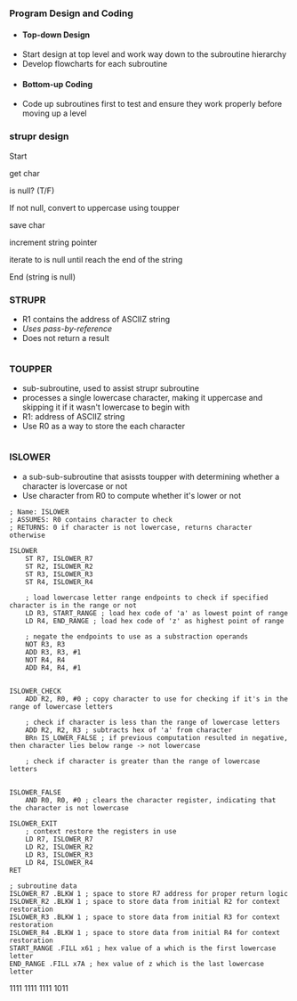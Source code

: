 ### Program Design and Coding
- #### Top-down Design
- Start design at top level and work way down to the subroutine hierarchy
- Develop flowcharts for each subroutine
- #### Bottom-up Coding
- Code up subroutines first to test and ensure they work properly before moving up a level

### strupr design
Start

get char

is null? (T/F)

If not null, convert to uppercase using toupper

save char

increment string pointer

iterate to is null until reach the end of the string

End (string is null)

### STRUPR
- R1 contains the address of ASCIIZ string
- *Uses pass-by-reference*
- Does not return a result
```asm

```

### TOUPPER
- sub-subroutine, used to assist strupr subroutine
- processes a single lowercase character, making it uppercase and skipping it if it wasn't lowercase to begin with
- R1: address of ASCIIZ string
- Use R0 as a way to store the each character
```

```

### ISLOWER
- a sub-sub-subroutine that asissts toupper with determining whether a character is lovercase or not
- Use character from R0 to compute whether it's lower or not
```
; Name: ISLOWER
; ASSUMES: R0 contains character to check
; RETURNS: 0 if character is not lowercase, returns character otherwise

ISLOWER
	ST R7, ISLOWER_R7
	ST R2, ISLOWER_R2
	ST R3, ISLOWER_R3
	ST R4, ISLOWER_R4

	; load lowercase letter range endpoints to check if specified character is in the range or not
	LD R3, START_RANGE ; load hex code of 'a' as lowest point of range
	LD R4, END_RANGE ; load hex code of 'z' as highest point of range

	; negate the endpoints to use as a substraction operands
	NOT R3, R3
	ADD R3, R3, #1
	NOT R4, R4
	ADD R4, R4, #1


ISLOWER_CHECK
	ADD R2, R0, #0 ; copy character to use for checking if it's in the range of lowercase letters
	
	; check if character is less than the range of lowercase letters
	ADD R2, R2, R3 ; subtracts hex of 'a' from character
	BRn IS_LOWER_FALSE ; if previous computation resulted in negative, then character lies below range -> not lowercase

	; check if character is greater than the range of lowercase letters
	

ISLOWER_FALSE
	AND R0, R0, #0 ; clears the character register, indicating that the character is not lowercase

ISLOWER_EXIT
	; context restore the registers in use
	LD R7, ISLOWER_R7
	LD R2, ISLOWER_R2
	LD R3, ISLOWER_R3
	LD R4, ISLOWER_R4
RET

; subroutine data
ISLOWER_R7 .BLKW 1 ; space to store R7 address for proper return logic
ISLOWER_R2 .BLKW 1 ; space to store data from initial R2 for context restoration
ISLOWER_R3 .BLKW 1 ; space to store data from initial R3 for context restoration
ISLOWER_R4 .BLKW 1 ; space to store data from initial R4 for context restoration
START_RANGE .FILL x61 ; hex value of a which is the first lowercase letter
END_RANGE .FILL x7A ; hex value of z which is the last lowercase letter
```
1111 1111 1111 1011

